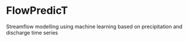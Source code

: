 # FlowPredicT
 Streamflow modelling using machine learning based on precipitation and discharge time series
